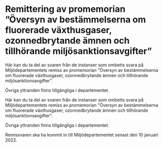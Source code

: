 # Remittering av promemorian ”Översyn av bestämmelserna om fluorerade växthusgaser, ozonnedbrytande ämnen och tillhörande miljösanktionsavgifter”

Här kan du ta del av svaren från de instanser som ombetts svara på Miljödepartementets remiss av promemorian "Översyn av bestämmelserna om fluorerade växthusgaser, ozonnedbrytande ämnen och tillhörande miljösanktionsavgifter".

Övriga yttranden finns tillgängliga i departementet.

Här kan du ta del av svaren från de instanser som ombetts svara på Miljödepartementets remiss av promemorian "Översyn av bestämmelserna om fluorerade växthusgaser, ozonnedbrytande ämnen och tillhörande miljösanktionsavgifter".

Övriga yttranden finns tillgängliga i departementet.

Remissvaren ska ha kommit in till Miljödepartementet senast den 10 januari 2022.
